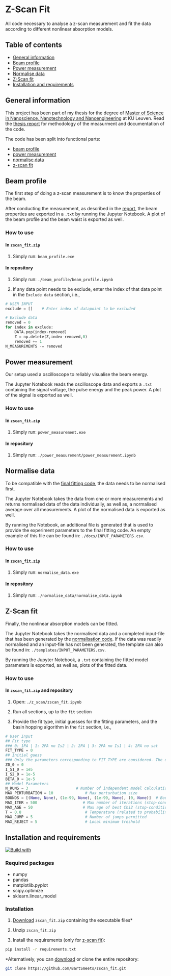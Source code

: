 # Z-Scan Fit

All code necessary to analyse a z-scan measurement and fit the data according to different nonlinear absorption models.

## Table of contents
* [General information](#general-information)
* [Beam profile](#beam-profile)
* [Power measurement](#power-measurement)
* [Normalise data](#normalise-data)
* [Z-Scan fit](#z-scan-fit)
* [Installation and requirements](#installation-and-requirements)

## General information

This project has been part of my thesis for the degree of [Master of Science in Nanoscience, Nanotechnology and Nanoengineering](https://www.kuleuven.be/programmes/master-nanoscience-nanotechnology-nanoengineering) at KU Leuven. Read the [thesis report](/docs/thesis.pdf) for methodology of the measurment and documentation of the code.

The code has been split into functional parts:
* [beam profile](#beam-profile)
* [power measurement](#power-measurement)
* [normalise data](#normalise-data)
* [z-scan fit](#z-scan-fit)

## Beam profile

The first step of doing a z-scan measurement is to know the properties of the beam. 

After conducting the measurement, as described in the [report](/documentation/thesis.pdf), the beam properties are exported in a ```.txt``` by running the Jupyter Notebook. A plot of the beam profile and the beam waist is exported as well.

### How to use

#### In ```zscan_fit.zip```

1. Simply run: ```beam_profile.exe```

#### In repository

1. Simply run: ```./beam_profile/beam_profile.ipynb```

2. If any data point needs to be exclude, enter the index of that data point in the ```Exclude data``` section, i.e.,

```python
# USER INPUT
exclude = []    # Enter index of datapoint to be excluded

# Exclude data
removed = 0
for index in exclude:
    DATA.pop(index-removed)
    Z = np.delete(Z,index-removed,0)
    removed += 1
N_MEASUREMENTS -= removed
```

## Power measurement

Our setup used a oscilloscope to reliably visualise the beam energy. 

The Jupyter Notebook reads the oscilloscope data and exports a ```.txt``` containing the signal voltage, the pulse energy and the peak power. A plot of the signal is exported as well.

### How to use

#### In ```zscan_fit.zip```

1. Simply run: ```power_measurement.exe```

#### In repository

1. Simply run: ```./power_measurement/power_measurement.ipynb```

## Normalise data

To be compatible with the [final fitting code](#z-scan-fit), the data needs to be normalised first.

The Jupyter Notebook takes the data from one or more measurements and returns normalised data of the data individually, as well as, a normalised average over all measurements. A plot of the normalised data is exported as well.

By running the Notebook, an additional file is generated that is used to provide the experiment parameters to the final fitting code. An empty example of this file can be found in: ```./docs/INPUT_PARAMETERS.csv```.

### How to use

#### In ```zscan_fit.zip```

1. Simply run: ```normalise_data.exe```

#### In repository

1. Simply run: ```./normalise_data/normalise_data.ipynb```


## Z-Scan fit

Finally, the nonlinear absorption models can be fitted.

The Jupyter Notebook takes the normalised data and a completed input-file that has been generated by the [normalisation code](#normalise-data). If the data was readily normalised and an input-file has not been generated, the template can also be found in: ```./templates/INPUT_PARAMETERS.csv```.

By running the Jupyter Notebook, a ```.txt``` containing the fitted model parameters is exported, as well as, plots of the fitted data.

### How to use

#### In ```zscan_fit.zip``` and repository

1. Open: ```./z_scan/zscan_fit.ipynb```

2. Run all sections, up to the ```fit``` section

3. Provide the fit type, initial guesses for the fitting parameters, and the basin hopping algorithm in the ```fit``` section, i.e.,

```python
# User Input
## Fit type
### 0: 1PA | 1: 2PA no Is2 | 2: 2PA | 3: 2PA no Is1 | 4: 2PA no sat
FIT_TYPE = 0
## Initial guess
### Only the parameters corresponding to FIT_TYPE are considered. The others are ignored.
Z0_0 = 0
I_S1_0 = 1e5
I_S2_0 = 1e-5
BETA_0 = 1e-5
## Model Parameters
N_RUNS = 3                     # Number of independent model calculations
MAX_PERTURBATION = 10              # Max perturbation size 
BOUNDS = [(None, None), (1e-99, None), (1e-99, None), (0, None)]  # Bounds of fitting-parameters: z0, Is1
MAX_ITER = 500                    # Max number of iterations (stop-condition) (0 = classical algorithm)
MAX_AGE = 50                      # Max age of best Chi2 (stop-condition)
T = 0.8                            # Temperature (related to probability of a non optimal chi2 being taken as step)
MAX_JUMP = 5                       # Number of jumps permitted
MAX_REJECT = 5                     # Local minimum treshold
```

## Installation and requirements

[![Build with](https://img.shields.io/badge/Build%20with-Python%203.8-blue)](https://www.python.org/])

### Required packages
* numpy
* pandas
* matplotlib.pyplot
* scipy.optimize
* sklearn.linear_model

### Installation

1. [Download](https://github.com/BartSmeets/zscan_fit/releases/latest/download/zscan_fit.zip) ```zscan_fit.zip``` containing the executable files*

2. Unzip ```zscan_fit.zip```

3. Install the requirements (only for [z-scan fit](#z-scan-fit)):
```bash
pip install -r requirements.txt
```

*Alternatively, you can [download](https://github.com/BartSmeets/zscan_fit/archive/refs/heads/main.zip) or clone the entire repository:
    
```bash
git clone https://github.com/BartSmeets/zscan_fit.git
```
